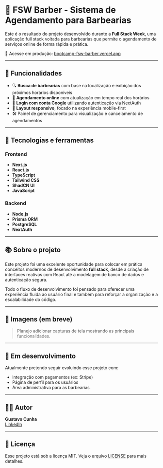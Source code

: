 # 💈 FSW Barber - Sistema de Agendamento para Barbearias

Este é o resultado do projeto desenvolvido durante a **Full Stack Week**, uma aplicação full stack voltada para barbearias que permite o agendamento de serviços online de forma rápida e prática.

🔗 Acesse em produção: [bootcamp-fsw-barber.vercel.app](https://bootcamp-fsw-barber.vercel.app/)  

---

## 🚀 Funcionalidades

- 🔍 **Busca de barbearias** com base na localização e exibição dos próximos horários disponíveis
- 📆 **Agendamento online** com atualização em tempo real dos horários
- 🔐 **Login com conta Google** utilizando autenticação via NextAuth
- 📱 **Layout responsivo**, focado na experiência mobile-first
- 🛠️ Painel de gerenciamento para visualização e cancelamento de agendamentos

---

## 🧰 Tecnologias e ferramentas

### Frontend
- **Next.js**
- **React.js**
- **TypeScript**
- **Tailwind CSS**
- **ShadCN UI**
- **JavaScript**

### Backend
- **Node.js**
- **Prisma ORM**
- **PostgreSQL**
- **NextAuth**

---

## 📚 Sobre o projeto

Este projeto foi uma excelente oportunidade para colocar em prática conceitos modernos de desenvolvimento **full stack**, desde a criação de interfaces reativas com React até a modelagem de banco de dados e autenticação segura.

Todo o fluxo de desenvolvimento foi pensado para oferecer uma experiência fluida ao usuário final e também para reforçar a organização e a escalabilidade do código.

---

## 📸 Imagens (em breve)

> Planejo adicionar capturas de tela mostrando as principais funcionalidades.

---

## 📌 Em desenvolvimento

Atualmente pretendo seguir evoluindo esse projeto com:
- Integração com pagamentos (ex: Stripe)
- Página de perfil para os usuários
- Área administrativa para as barbearias

---

## 👨‍💻 Autor

**Gustavo Cunha**  
[LinkedIn](https://www.linkedin.com/in/gustavofaccocunha)

---

## 📄 Licença

Esse projeto está sob a licença MIT. Veja o arquivo [LICENSE](LICENSE) para mais detalhes.
